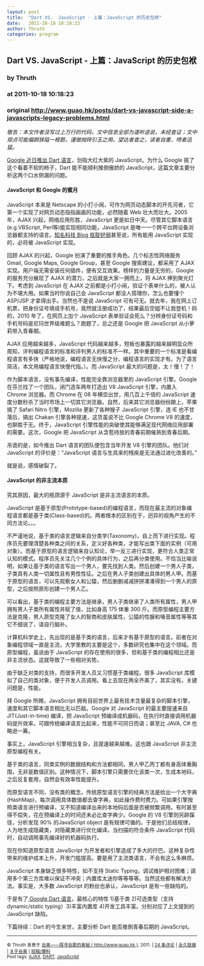 ```yaml
---
layout: post
title:  "Dart VS.  JavaScript - 上篇：JavaScript 的历史包袱"
date:   2011-10-18 10:18:23
author: Thruth
categories: program
---
```


## Dart VS.  JavaScript - 上篇：JavaScript 的历史包袱
### by Thruth
### at 2011-10-18 10:18:23
### original <http://www.guao.hk/posts/dart-vs-javascript-side-a-javascripts-legacy-problems.html>

<p><em>敬告：本文作者没写过上万行的代码，文中信息全部为道听途说，未经查证；文中观点可能偏颇狭隘一根筋，谨做抛砖引玉之用。望达者查之，读者自重，喷者迅猛。</em></p>
<p><a title="Google 正式发布适合打造网页应用的 Dart 编程语言" href="http://www.guao.hk/posts/google-unveils-dart-its-new-programming-language-for-building-web-applications.html">Google 近日推出 Dart 语言</a>，剑指大红大紫的 JavaScript。为什么 Google 挑了这个看着不软的柿子，Dart 能不能顺利推倒傲娇的 JavaScript，这篇文章主要分析这两个口水侧漏的问题。</p>
<h4>JavaScript 和 Google 的蜜月</h4>
<p>JavaScript 本来是 Netscape 的小打小闹，可作为网页动态脚本的开先河者，它第一个实现了对网页动态指指画画的功能，必然随着 Web 壮大而壮大。2005 年，AJAX 兴起，网络应用形胜，JavaScript 更是如日中天。尽管其它脚本语言(e.g.VBScript, Perl等)能实现相同功能，JavaScript 是唯一一个跨平台跨设备浏览器都支持的语言。<a title="Coding Horror" href="http://www.codinghorror.com/blog/">知名科技 Blog 抠腚好弱</a>甚至说，所有能用 JavaScript 实现的，必将被 JavaScript 实现。</p>
<p>回顾 AJAX 的兴起，Google 扮演了重要的推手角色。几个标志性网络服务 Gmail, Google Maps, Google Group，甚至 Google 搜索建议，都采用了 AJAX 实现。用户端无需安装任何插件，便有交互效果。榜样的力量是无穷的，Google 的服务充分展现了 AJAX 的潜力，之后就是大家一拥而上，将 AJAX 捧到聚光灯下。考虑到 JavaScript 在 AJAX 之前都是小打小闹，验证个表单什么的，被人认为不堪大用。如果当时你说自己会 JavaScript 都没人搭理你，怎么也要懂个 ASP/JSP 才拿得出手。当然也不是说 JavaScript 可有可无。就去年，我在网上订机票，把身份证号填成手机号，竟然就注册成功了，结果最后空姐不让我登机！妈的，2010 年了，在网页上加个 JavaScript 表单验证会死么？分辨身份证号码和手机号码是尼玛世界级难题么？跑题了，总之还是 Google 把 JavaScript 从小萝莉带入青春期。</p>
<p>AJAX 应用越来越多，JavaScript 代码越来越多，短板也暴露的越来越明显众所周知，评判编程语言的标准和评判男人的标准不一样。其中重要的一个标准是看编程语言有多快（严格地说，编程语言无快慢之分，编程语言的实现才有。为了语言简洁，本文用编程语言快慢代指。）。而 JavaScript 最大的问题是，太！慢！了！</p>
<p>作为脚本语言，没有事先编译，性能完全靠浏览器里的 JavaScript 引擎。Google 在芬兰找了一个团队，闭门造车两年打造出 V8 JavaScript 引擎，内置入 Chrome 浏览器。而 Chrome 在 08 年横空出世，用几百上千倍的 JavaScript 速度分数秒杀了当时市场上一切其它浏览器。自然，后来其它浏览器纷纷跟上，苹果搞了 Safari Nitro 引擎，Mozilla 更新了各种猴子 JavaScript 引擎，连 IE 也不甘落后，搞出 Chakan 引擎各种提速，这货虽说不比 Google Chrome V8 的速度，也聊胜于无。终于，JavaScript 引擎性能的突破使其能够满足现代网络应用部署的需要。这次，Google 把 JavaScript 从含苞待放的青春前期催熟到青春后期。</p>
<p>吊诡的是，如今推出 Dart 语言的团队便包含当年开发 V8 引擎的团队。他们对 JavaScript 的评价是：“JavaScript 语言与生具来的残疾是无法通过进化改善的。”</p>
<p>就是说，感情破裂了。</p>
<h4>JavaScript 的非主流本质</h4>
<p>究其原因，最大的瓶颈源于 JavaScript 是非主流语言的本质。</p>
<p>JavaScript 是基于原型(Prototype-based)的编程语言，而现在最主流的对象编程语言都是基于类(Class-based)的。两者根本的区别在于，迥异的视角产生的不同方法论。。。</p>
<p>不严谨地说，基于类的语言逻辑来自分类学(Taxonomy)，自上而下进行实现。程序员先要理清楚各种类之间的关系，定义好各种类，才能写出类下面的实例（可用对象）。而基于原型的语言逻辑来自认知论，举一反三进行实现，更符合人类正常认知的模式。程序员先关注几个个例的具体行为，之后再分类使用。不恰当比喻说明，如果让基于类的语言写出一个男人，要先找到人类。然后创建一个男人子类，子类具有人类一切属性且有男性性征。之后在男人子类创建出具体的男人甲。而基于原型的语言，可以先观察女人和公猿，然后删删减减拼拼凑凑得到一个男人的原型，之后按照原形创建一个男人乙。</p>
<p>可以看出，基于类的编程主要方法是继承，男人子类继承了人类所有属性，男人甲拥有男人子类所有属性并赋了值，比如身高 175 体重 300 斤。而原型编程主要方法是克隆，男人原型克隆了女人的智商和皮肤属性，公猿的性腺和嗓音属性等等其它不细说了，请自行脑补。</p>
<p>计算机科学史上，先出现的是基于类的语言，后来才有基于原型的语言。前者在对象编程领域一直是主流，大学里教的主要是这个，多数研究也集中在这个领域。而原型编程，虽说由于 JavaScript 的存在使用的很多，但和基于类的编程相比还是非主流状态。这就导致了一些相对劣势。</p>
<p>由于缺乏对类的支持，而很多开发人员又习惯基于类编程。很多 JavaScript 库模拟了自己的类对象，便于开发人员调用。看上去现在两全齐美了，其实没有。关键问题是，性能。</p>
<p>拜 Google 所赐，JavaScript 拥有目前世界上最有技术含量最复杂的脚本引擎，速度和其它脚本语言相比无以匹敌。Google 对 JavaScript 的最主要提速来自 JIT(Just-in-time) 编译，把 JavaScript 预编译成机器码，在执行时直接调用机器码提升效率。可跟传统编译语言比起来，性能不可同日而语；甚至比 JAVA, C# 也略逊一筹。</p>
<p>事实上，JavaScript 引擎相当复杂，且提速越来越难。这也跟 JavaScript 非主流原型编程有关。</p>
<p>基于类的语言，同类实例的数据结构和方法都相同，男人甲乙丙丁都有身高体重胸围，无非是数值区别。这种情况下，脚本引擎只需要优化该类一次，生成本地码，之后反复套用，自然会有效率性能提升。</p>
<p>而原型语言不同，没有类的概念。传统原型语言引擎的经典方法是给出一个大字典(HashMap)，每次调用具体数值都去查字典，如此操作费时费力。可如果引擎按照类语言进行预编译，又不知道编译出来的本地码后面是否被频繁调用。有时甚至得不偿失，花在预编译上的时间还未必比查字典少。Google 的 V8 引擎则另辟蹊径，分析发现 90% 的JavaScript object 是有规律可循的。于是他们总结规律，人为地生成隐藏类，对隐藏类进行优化编译。当扫描的符合条件 JavaScript 代码时，自动调用事先编译好的机器码执行。</p>
<p>现在你知道原型语言 JavaScript 为开发者和引擎造成了多大的拧巴。这种复杂性带来的维护成本上升，开发门槛提高。要是用了主流类语言，不会有这么多麻烦。</p>
<p>JavaScript 本身缺乏很多特性，如不支持 Static Typing，调试维护相对困难；调用多个第三方库难以保证不冲突；内置库太迷你等等等等。当然这些都有解决方法。事实是，大多数 JavaScript 的粉丝也承认，JavaScript 是有一些缺陷的。</p>
<p>于是有了<a title="Google Dart" href="http://www.dartlang.org/"> Google Dart 语言</a>，最核心的特性 1)基于类 2)可选类型（支持 dynamic/static typing）3)丰富内置库 4)开发工具丰富。分别对应了上文提到的 JavaScript 缺陷。</p>
<p>下篇待续：Dart 的今生来世，主要分析 Dart 能否推倒青春后期的 JavaScript。</p>
<hr>
<p><small>© Thruth 发表于 <a href="http://www.guao.hk">谷奥——探寻谷歌的奥秘 ( http://www.guao.hk )</a>, 2011.  |
<a href="http://www.guao.hk/posts/dart-vs-javascript-side-a-javascripts-legacy-problems.html#comments">24 条评论</a> |
<a href="http://www.guao.hk/posts/dart-vs-javascript-side-a-javascripts-legacy-problems.html">永久链接</a> |
<a href="http://google.org.cn/about/">关于谷奥</a> |
<a href="http://google.org.cn/submit/">投稿/爆料</a><br>
Post tags: <a href="http://www.guao.hk/tag/ajax" rel="tag">AJAX</a>, <a href="http://www.guao.hk/tag/dart" rel="tag">DART</a>, <a href="http://www.guao.hk/tag/javascript" rel="tag">JavaScript</a>
</small></p>
<img src="http://img.tongji.linezing.com/1105192/tongji.php" border="0" width="0" height="0">